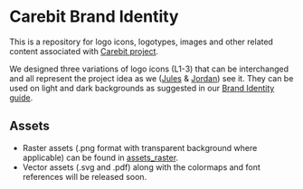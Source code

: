 # Carebit Brand Identity

This is a repository for logo icons, logotypes, images and other related content associated with [Carebit project](https://carebit.org/).

We designed three variations of logo icons (L1-3) that can be interchanged and all represent the project idea as we ([Jules](https://www.linkedin.com/in/jules-dubois/) & [Jordan](https://www.linkedin.com/in/jordananda/)) see it.
They can be used on light and dark backgrounds as suggested in our [Brand Identity guide](CARE_branding_v3.1.pdf).

## Assets

* Raster assets (.png format with transparent background where applicable) can be found in [assets_raster](assets_raster/).
* Vector assets (.svg and .pdf) along with the colormaps and font references will be released soon.
